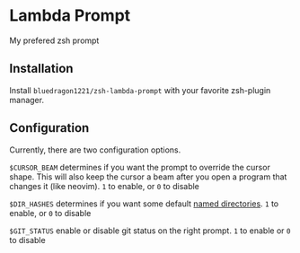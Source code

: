 # Lambda Prompt
My prefered zsh prompt

## Installation
Install `bluedragon1221/zsh-lambda-prompt` with your favorite zsh-plugin manager.

## Configuration
Currently, there are two configuration options.

`$CURSOR_BEAM` determines if you want the prompt to override the cursor shape.
This will also keep the cursor a beam after you open a program that changes it (like neovim).
`1` to enable, or `0` to disable

`$DIR_HASHES` determines if you want some default [named directories](https://unix.stackexchange.com/questions/723248/how-can-one-modify-the-named-directory-hash-table-by-creating-appropriate-shell).
`1` to enable, or `0` to disable

`$GIT_STATUS` enable or disable git status on the right prompt.
`1` to enable or `0` to disable
